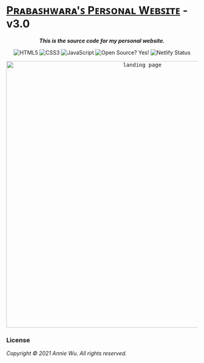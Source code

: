 # [Pʀᴀʙᴀꜱʜᴡᴀʀᴀ'ꜱ Pᴇʀꜱᴏɴᴀʟ Wᴇʙꜱɪᴛᴇ](https://prabashwarar.github.io/) - v3.0

_<b><p align="center">This is the source code for my personal website.</p></b>_

<p align="center">
    <img alt="HTML5" src="https://img.shields.io/badge/-HTML5-E44D26?style=flat&logo=html5&logoColor=white"/>
    <img alt="CSS3" src="https://img.shields.io/badge/-CSS3-2965f1?style=flat&logo=css3&logoColor=white"/>
    <img alt="JavaScript" src="https://img.shields.io/badge/-JavaScript-F0DB4F?style=flat&logo=javascript&logoColor=white"/>
    <img alt="Open Source? Yes!" src="https://badgen.net/badge/Open%20Source%20%3F/Yes%21/blue?icon=github"/>
    <img alt="Netlify Status" src="https://api.netlify.com/api/v1/badges/a97a8c74-04cc-4b59-b7b9-71d2800ca95f/deploy-status"/>

</p>

<p align="center">
<kbd><a href="http://anniew.xyz"><img src="https://telegra.ph/file/7574e627988cf001f44bf.png" width="700px" alt="landing page"></a></kbd>
</p>

### License

_Copyright &copy; 2021 Annie Wu. All rights reserved._
